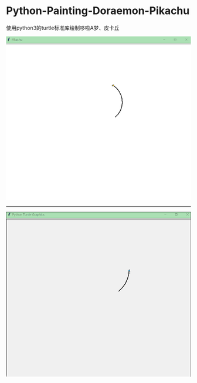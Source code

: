 # Python-Painting-Doraemon-Pikachu

使用python3的turtle标准库绘制哆啦A梦、皮卡丘

![](https://raw.githubusercontent.com/PerpetualSmile/picture/master/Doraemon/Pikachu.gif)

---

![](https://raw.githubusercontent.com/PerpetualSmile/picture/master/Doraemon/Doraemon.gif)
